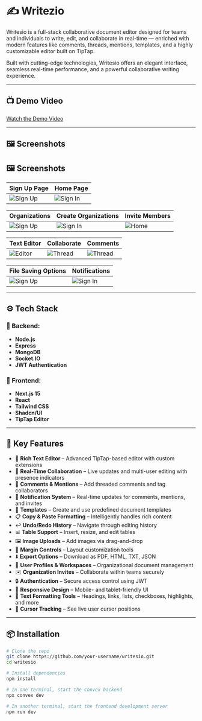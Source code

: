 # ✍️ Writezio

Writesio is a full-stack collaborative document editor designed for teams and individuals to write, edit, and collaborate in real-time — enriched with modern features like comments, threads, mentions, templates, and a highly customizable editor built on TipTap.

Built with cutting-edge technologies, Writesio offers an elegant interface, seamless real-time performance, and a powerful collaborative writing experience.

---


## 📺 Demo Video

[Watch the Demo Video](https://github.com/user-attachments/assets/0927b531-b054-4d98-a16c-d209c9ee6e2a)

---

## 🖼 Screenshots

## 🖼 Screenshots

| Sign Up Page | Home Page |
|--------------|--------------|
| ![Sign Up](https://github.com/user-attachments/assets/45f615d1-f8f9-4218-8034-0136e7da9557) | ![Sign In](https://github.com/user-attachments/assets/82dbb305-57f2-4d5d-92d2-58427d8040f3) |


| Organizations | Create Organizations | Invite Members |
|--------------|--------------|------------|
| ![Sign Up](https://github.com/user-attachments/assets/655f7864-8d22-4215-b7b4-6b6417507624) | ![Sign In](https://github.com/user-attachments/assets/f7452a3d-b7c3-4233-90a3-e27013345218) | ![Home](https://github.com/user-attachments/assets/6a040adf-ca2f-42ab-ac78-7dd47cfee1ea) |


| Text Editor | Collaborate | Comments |
|--------------|--------------|------------|
| ![Editor](https://github.com/user-attachments/assets/c20a7463-8c9b-4af1-babf-c85ca310361b) | ![Thread](https://github.com/user-attachments/assets/2ee1daf7-7141-4a6a-8c15-8e303ccdba59) | ![Thread](https://github.com/user-attachments/assets/512837f6-3459-457c-b130-4489c1262181) |


| File Saving Options | Notifications |
|--------------|--------------|
| ![Sign Up](https://github.com/user-attachments/assets/b509dea5-84de-460f-a1b4-2a0ae9b65636) | ![Sign In](https://github.com/user-attachments/assets/f7eabc9e-2042-4d60-bb80-de20e6fda55d) |
---

## ⚙️ Tech Stack

### 🧠 Backend:
- **Node.js**
- **Express**
- **MongoDB**
- **Socket.IO**
- **JWT Authentication**

### 🎨 Frontend:
- **Next.js 15**
- **React**
- **Tailwind CSS**
- **Shadcn/UI**
- **TipTap Editor**

---

## 🔑 Key Features

- 📝 **Rich Text Editor** – Advanced TipTap-based editor with custom extensions  
- 🤝 **Real-Time Collaboration** – Live updates and multi-user editing with presence indicators  
- 💬 **Comments & Mentions** – Add threaded comments and tag collaborators  
- 🔔 **Notification System** – Real-time updates for comments, mentions, and invites  
- 📑 **Templates** – Create and use predefined document templates  
- 📋 **Copy & Paste Formatting** – Intelligently handles rich content  
- ↩️ **Undo/Redo History** – Navigate through editing history  
- 📊 **Table Support** – Insert, resize, and edit tables  
- 🖼️ **Image Uploads** – Add images via drag-and-drop  
- 📏 **Margin Controls** – Layout customization tools  
- ⬇️ **Export Options** – Download as PDF, HTML, TXT, JSON  
- 👥 **User Profiles & Workspaces** – Organizational document management  
- ✉️ **Organization Invites** – Collaborate within teams securely  
- 🔒 **Authentication** – Secure access control using JWT  
- 📱 **Responsive Design** – Mobile- and tablet-friendly UI  
- 🎨 **Text Formatting Tools** – Headings, links, lists, checkboxes, highlights, and more  
- 🎯 **Cursor Tracking** – See live user cursor positions

---

## 📦 Installation

```bash
# Clone the repo
git clone https://github.com/your-username/writesio.git
cd writesio

# Install dependencies
npm install

# In one terminal, start the Convex backend
npx convex dev

# In another terminal, start the frontend development server
npm run dev
```

